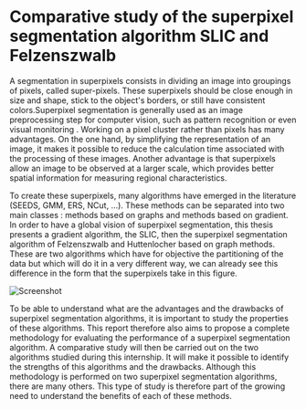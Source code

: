 # Comparative study of the superpixel segmentation algorithm SLIC and Felzenszwalb


A segmentation in superpixels consists in dividing an image into groupings of pixels, called super-pixels. These superpixels should be close enough in size and shape, stick to the object's borders, or still have consistent colors.Superpixel segmentation is generally used as an image preprocessing step for computer vision, such as pattern recognition or even visual monitoring . Working on a pixel cluster rather than pixels has many advantages. On the one hand, by simplifying the representation of an image, it makes it possible to reduce the calculation time associated with the processing of these images. Another advantage is that superpixels allow an image to be observed at a larger scale, which provides better spatial information for measuring regional characteristics.

To create these superpixels, many algorithms have emerged in the literature (SEEDS, GMM, ERS, NCut, ...). These methods can be separated into two main classes : methods based on graphs and methods based on gradient. In order to have a global vision of superpixel segmentation, this thesis presents a gradient algorithm, the SLIC, then the superpixel segmentation algorithm of Felzenszwalb and Huttenlocher based on graph methods. These are two algorithms which have for objective the partitioning of the data but which will do it in a very different way, we can already see this difference in the form that the superpixels take in this figure.

![Screenshot](Data/screenshot.png)

To be able to understand what are the advantages and the drawbacks of superpixel segmentation algorithms, it is important to study the properties of these algorithms. This report therefore also aims to propose a complete methodology for evaluating the performance of a superpixel segmentation algorithm. A comparative study will then be carried out on the two algorithms studied during this internship. It will make it possible to identify the strengths of this algorithms and the drawbacks. Although this methodology is performed on two superpixel segmentation algorithms, there are many others. This type of study is therefore part of the growing need to understand the benefits of each of these methods.

